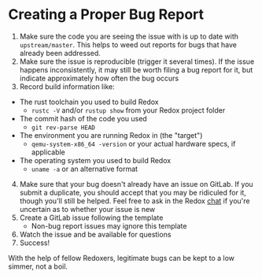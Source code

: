 # Creating a Proper Bug Report

1. Make sure the code you are seeing the issue with is up to date with `upstream/master`. This helps to weed out reports for bugs that have already been addressed.
2. Make sure the issue is reproducible (trigger it several times). If the issue happens inconsistently, it may still be worth filing a bug report for it, but indicate approximately how often the bug occurs
3. Record build information like:
  * The rust toolchain you used to build Redox
    * `rustc -V` and/or `rustup show` from your Redox project folder
  * The commit hash of the code you used
    * `git rev-parse HEAD`
  * The environment you are running Redox in (the "target")
    * `qemu-system-x86_64 -version` or your actual hardware specs, if applicable
  * The operating system you used to build Redox
    * `uname -a` or an alternative format
4. Make sure that your bug doesn't already have an issue on GitLab. If you submit a duplicate, you should accept that you may be ridiculed for it, though you'll still be helped. Feel free to ask in the Redox [chat](../communication/chat.html) if you're uncertain as to whether your issue is new
5. Create a GitLab issue following the template
    * Non-bug report issues may ignore this template
6. Watch the issue and be available for questions
7. Success!

With the help of fellow Redoxers, legitimate bugs can be kept to a low simmer, not a boil.
